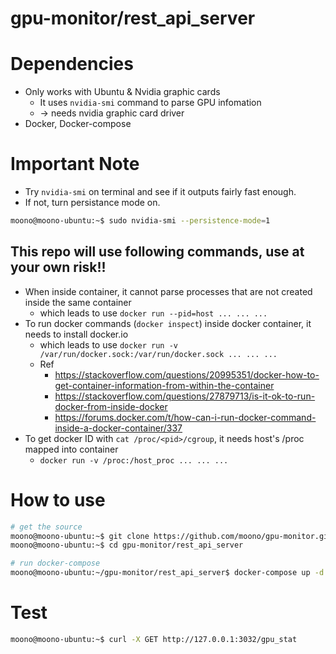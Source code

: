# gpu-monitor/rest_api_server

# Dependencies
* Only works with Ubuntu & Nvidia graphic cards
    * It uses `nvidia-smi` command to parse GPU infomation 
    * -> needs nvidia graphic card driver
* Docker, Docker-compose

# Important Note
* Try `nvidia-smi` on terminal and see if it outputs fairly fast enough.
* If not, turn persistance mode on.
```bash
moono@moono-ubuntu:~$ sudo nvidia-smi --persistence-mode=1
```

## This repo will use following commands, use at your own risk!!
* When inside container, it cannot parse processes that are not created inside the same container
    * which leads to use ```docker run --pid=host ... ... ...```
* To run docker commands (```docker inspect```) inside docker container, it needs to install docker.io 
    * which leads to use ```docker run -v /var/run/docker.sock:/var/run/docker.sock ... ... ...```
    * Ref
        * https://stackoverflow.com/questions/20995351/docker-how-to-get-container-information-from-within-the-container
        * https://stackoverflow.com/questions/27879713/is-it-ok-to-run-docker-from-inside-docker
        * https://forums.docker.com/t/how-can-i-run-docker-command-inside-a-docker-container/337
* To get docker ID with ```cat /proc/<pid>/cgroup```, it needs host's /proc mapped into container
    * ```docker run -v /proc:/host_proc ... ... ...```
    
# How to use

```bash
# get the source
moono@moono-ubuntu:~$ git clone https://github.com/moono/gpu-monitor.git
moono@moono-ubuntu:~$ cd gpu-monitor/rest_api_server

# run docker-compose
moono@moono-ubuntu:~/gpu-monitor/rest_api_server$ docker-compose up -d --build
```

# Test
```bash
moono@moono-ubuntu:~$ curl -X GET http://127.0.0.1:3032/gpu_stat
```